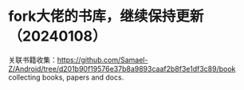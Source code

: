 # fork大佬的书库，继续保持更新（20240108）  
关联书籍收集：https://github.com/Samael-Z/Android/tree/d201b90f19576e37b8a9893caaf2b8f3e1df3c89/book  
collecting books, papers and docs.

